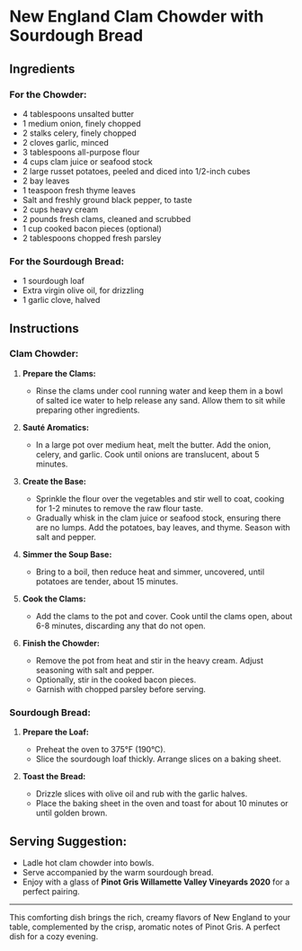 # New England Clam Chowder with Sourdough Bread

## Ingredients

### For the Chowder:
- 4 tablespoons unsalted butter
- 1 medium onion, finely chopped
- 2 stalks celery, finely chopped
- 2 cloves garlic, minced
- 3 tablespoons all-purpose flour
- 4 cups clam juice or seafood stock
- 2 large russet potatoes, peeled and diced into 1/2-inch cubes
- 2 bay leaves
- 1 teaspoon fresh thyme leaves
- Salt and freshly ground black pepper, to taste
- 2 cups heavy cream
- 2 pounds fresh clams, cleaned and scrubbed
- 1 cup cooked bacon pieces (optional)
- 2 tablespoons chopped fresh parsley

### For the Sourdough Bread:
- 1 sourdough loaf
- Extra virgin olive oil, for drizzling
- 1 garlic clove, halved

## Instructions

### Clam Chowder:
1. **Prepare the Clams:**
   - Rinse the clams under cool running water and keep them in a bowl of salted ice water to help release any sand. Allow them to sit while preparing other ingredients.

2. **Sauté Aromatics:**
   - In a large pot over medium heat, melt the butter. Add the onion, celery, and garlic. Cook until onions are translucent, about 5 minutes.

3. **Create the Base:**
   - Sprinkle the flour over the vegetables and stir well to coat, cooking for 1-2 minutes to remove the raw flour taste.
   - Gradually whisk in the clam juice or seafood stock, ensuring there are no lumps. Add the potatoes, bay leaves, and thyme. Season with salt and pepper.

4. **Simmer the Soup Base:**
   - Bring to a boil, then reduce heat and simmer, uncovered, until potatoes are tender, about 15 minutes.

5. **Cook the Clams:**
   - Add the clams to the pot and cover. Cook until the clams open, about 6-8 minutes, discarding any that do not open.

6. **Finish the Chowder:**
   - Remove the pot from heat and stir in the heavy cream. Adjust seasoning with salt and pepper.
   - Optionally, stir in the cooked bacon pieces.
   - Garnish with chopped parsley before serving.

### Sourdough Bread:
1. **Prepare the Loaf:**
   - Preheat the oven to 375°F (190°C).
   - Slice the sourdough loaf thickly. Arrange slices on a baking sheet.

2. **Toast the Bread:**
   - Drizzle slices with olive oil and rub with the garlic halves.
   - Place the baking sheet in the oven and toast for about 10 minutes or until golden brown.

## Serving Suggestion:
- Ladle hot clam chowder into bowls.
- Serve accompanied by the warm sourdough bread.
- Enjoy with a glass of **Pinot Gris Willamette Valley Vineyards 2020** for a perfect pairing.

---

This comforting dish brings the rich, creamy flavors of New England to your table, complemented by the crisp, aromatic notes of Pinot Gris. A perfect dish for a cozy evening.